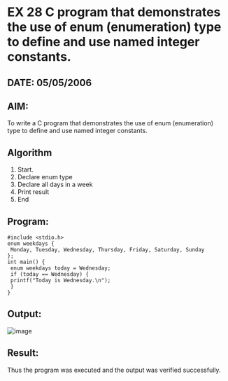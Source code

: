 # EX 28 C program that demonstrates the use of enum (enumeration) type to define and use named integer constants.
## DATE: 05/05/2006
## AIM:
To write a C program that demonstrates the use of enum (enumeration) type to define and use named integer constants.

## Algorithm
1. Start.
2. Declare enum type
3. Declare all days in a week
4. Print result
5. End   

## Program:
```
#include <stdio.h>
enum weekdays {
 Monday, Tuesday, Wednesday, Thursday, Friday, Saturday, Sunday
};
int main() {
 enum weekdays today = Wednesday;
 if (today == Wednesday) {
 printf("Today is Wednesday.\n");
 }
}

```

## Output:

![image](https://github.com/user-attachments/assets/67b1988c-b4d4-4505-9ab5-351f1954426a)


## Result:
Thus the program was executed and the output was verified successfully.

